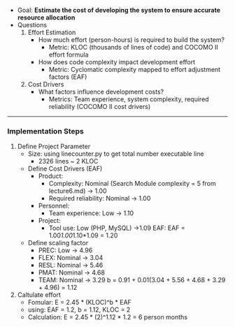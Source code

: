 - Goal: **Estimate the cost of developing the system to ensure accurate resource allocation**
- Questions
    1. Effort Estimation
        - How much effort (person-hours) is required to build the system?
            - Metric: KLOC (thousands of lines of code) and COCOMO II effort formula
        - How does code complexity impact development effort
            - Metric: Cyclomatic complexity mapped to effort adjustment factors (EAF)
    2. Cost Drivers 
        - What factors influence development costs?
            - Metrics: Team experience, system complexity, required reliability (COCOMO II cost drivers)

---

### **Implementation Steps**

1. Define Project Parameter
    - Size: using linecounter.py to get total number executable line
        - 2326 lines ~ 2 KLOC
    - Define Cost Drivers (EAF)
        - Product:
            - Complexity: Nominal (Search Module complexity = 5 from lecture6.md) -> 1.00
            - Required reliability: Nominal -> 1.00
        - Personnel:
            - Team experience: Low -> 1.10
        - Project:
            - Tool use: Low (PHP, MySQL) ->1.09
        EAF:
            EAF = 1.00*1.00*1.10*1.09 = 1.20
    - Define scaling factor
        - PREC: Low -> 4.96
        - FLEX: Nominal -> 3.04
        - RESL: Nominal -> 5.46
        - PMAT: Nominal -> 4.68
        - TEAM: Nominal -> 3.29
        b = 0.91 + 0.01(3.04 + 5.56 + 4.68 + 3.29 + 4.96) = 1.12
2. Caltulate effort
    - Fomular: 
        E = 2.45 * (KLOC)^b * EAF
    - using: 
        EAF = 1.2, b = 1.12, KLOC = 2
    - Calculation:
        E = 2.45 * (2)^1.12 * 1.2 = 6 person months
